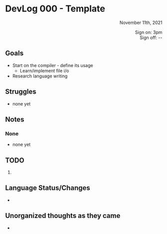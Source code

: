 # DevLog 000 - Template
<div align="right">
November 11th, 2021

Sign on: 3pm\
Sign off: --
</div>

## Goals
- Start on the compiler - define its usage
  - Learn/implement file i/o
- Research language writing

## Struggles
- none yet

## Notes
### None
- none yet

## TODO
1. 

## Language Status/Changes
- 

## Unorganized thoughts as they came
- 